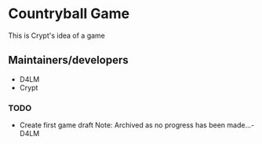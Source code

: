# Countryball Game
This is Crypt's idea of a game
## Maintainers/developers
* D4LM
* Crypt
### TODO
* Create first game draft
Note: Archived as no progress has been made...-D4LM

